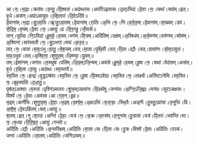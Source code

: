 

  
आ।नः॒।भ॒द्राः।क्रत॑वः।य॒न्तु॒।वि॒श्वतः॑।अद॑ब्धासः।अप॑रिऽइतासः।उ॒त्ऽभिदः॑।दे॒वाः।नः॒।यथा॑।सद॑म्।इत्।वृ॒धे।अस॑न्।अप्र॑ऽआयुवः।र॒क्षि॒तारः॑।दि॒वेऽदि॑वे॥  
दे॒वाना॑म्।भ॒द्रा।सु॒ऽम॒तिः।ऋ॒जु॒ऽय॒ताम्।दे॒वाना॑म्।रा॒तिः।अ॒भि।नः॒।नि।व॒र्त॒ता॒म्।दे॒वाना॑म्।स॒ख्यम्।उप॑।से॒दि॒म॒।व॒यम्।दे॒वाः।नः॒।आयुः॑।प्र।ति॒र॒न्तु॒।जी॒वसे॑॥  
तान्।पूर्व॑या।नि॒ऽविदा॑।हू॒म॒हे॒।व॒यम्।भग॑म्।मि॒त्रम्।अदि॑तिम्।दक्ष॑म्।अ॒स्रिध॑म्।अ॒र्य॒मण॑म्।वरु॑णम्।सोम॑म्।अ॒श्विना॑।सर॑स्वती।नः॒।सु॒ऽभगा॑।मयः॑।क॒र॒त्॥  
तत्।नः॒।वातः॑।म॒यः॒ऽभु।वा॒तु॒।भे॒ष॒जम्।तत्।मा॒ता।पृ॒थि॒वी।तत्।पि॒ता।द्यौः।तत्।ग्रावा॑णः।सो॒म॒ऽसुतः॑।म॒यः॒ऽभुवः॑।तत्।अ॒श्वि॒ना॒।शृ॒णु॒त॒म्।धि॒ष्ण्या॒।यु॒वम्॥  
तम्।ईशा॑नम्।जग॑तः।त॒स्थुषः॑।पति॑म्।धि॒य॒म्ऽजि॒न्वम्।अव॑से।हू॒म॒हे॒।व॒यम्।पू॒षा।नः॒।यथा॑।वेद॑सम्।अस॑त्।वृ॒धे।र॒क्षि॒ता।पा॒युः।अद॑ब्धः।स्व॒स्तये॑॥  
स्व॒स्ति।नः॒।इन्द्रः॑।वृ॒द्धऽश्र॑वाः।स्व॒स्ति।नः॒।पू॒षा।वि॒श्वऽवे॑दाः।स्व॒स्ति।नः॒।तार्क्ष्यः॑।अरि॑ष्टऽनेमिः।स्व॒स्ति।नः॒।बृह॒स्पतिः॑।द॒धा॒तु॒॥  
पृष॑त्ऽअश्वाः।म॒रुतः॑।पृश्नि॑ऽमातरः।शु॒भ॒म्ऽयावा॑नः।वि॒दथे॑षु।जग्म॑यः।अ॒ग्नि॒ऽजि॒ह्वाः।मन॑वः।सूर॑ऽचक्षसः।विश्वे॑।नः॒।दे॒वाः।अव॑सा।आ।ग॒म॒न्।इ॒ह॥  
भ॒द्रम्।कर्णे॑भिः।शृ॒णु॒या॒म॒।दे॒वाः॒।भ॒द्रम्।प॒श्ये॒म॒।अ॒क्षऽभिः॑।य॒ज॒त्राः॒।स्थि॒रैः।अङ्गैः॑।तु॒स्तु॒ऽवांसः॑।त॒नूभिः॑।वि।अ॒शे॒म॒।दे॒वऽहि॑तम्।यत्।आयुः॑॥  
श॒तम्।इत्।नु।श॒रदः॑।अन्ति॑।दे॒वाः॒।यत्र॑।नः॒।च॒क्र।ज॒रस॑म्।त॒नूना॑म्।पु॒त्रासः॑।यत्र॑।पि॒तरः॑।भव॑न्ति।मा।नः॒।म॒ध्या।रि॒रि॒ष॒त॒।आयुः॑।गन्तोः॑॥  
अदि॑तिः।द्यौः।अदि॑तिः।अ॒न्तरि॑क्षम्।अदि॑तिः।मा॒ता।सः।पि॒ता।सः।पु॒त्रः।विश्वे॑।दे॒वाः।अदि॑तिः।पञ्च॑।जनाः॑।अदि॑तिः।जा॒तम्।अदि॑तिः।जनि॑ऽत्वम्॥  
